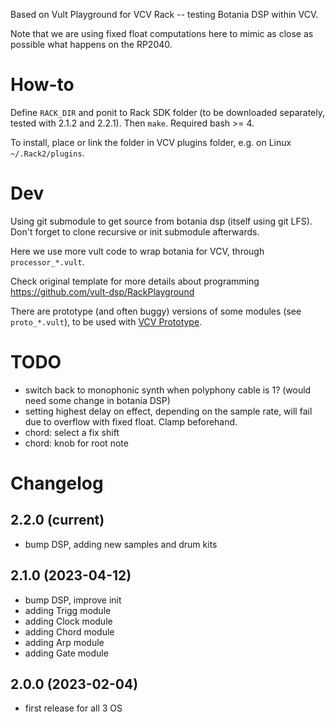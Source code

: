 
Based on Vult Playground for VCV Rack -- testing Botania DSP within VCV.

Note that we are using fixed float computations here to mimic as close as possible what happens on the RP2040.

# How-to

Define `RACK_DIR` and ponit to Rack SDK folder (to be downloaded separately, tested with 2.1.2 and 2.2.1). Then `make`. Required bash >= 4.

To install, place or link the folder in VCV plugins folder, e.g. on Linux `~/.Rack2/plugins`.

# Dev

Using git submodule to get source from botania dsp (itself using git LFS). Don't forget to clone recursive or init submodule afterwards.

Here we use more vult code to wrap botania for VCV, through `processor_*.vult`.

Check original template for more details about programming https://github.com/vult-dsp/RackPlayground

There are prototype (and often buggy) versions of some modules (see `proto_*.vult`), to be used with [VCV Prototype](https://github.com/VCVRack/VCV-Prototype).

# TODO

- switch back to monophonic synth when polyphony cable is 1? (would need some change in botania DSP)
- setting highest delay on effect, depending on the sample rate, will fail due to overflow with fixed float. Clamp beforehand.
- chord: select a fix shift
- chord: knob for root note

# Changelog

## 2.2.0 (current)

- bump DSP, adding new samples and drum kits

## 2.1.0 (2023-04-12)

- bump DSP, improve init
- adding Trigg module
- adding Clock module
- adding Chord module
- adding Arp module
- adding Gate module

## 2.0.0 (2023-02-04)

- first release for all 3 OS
